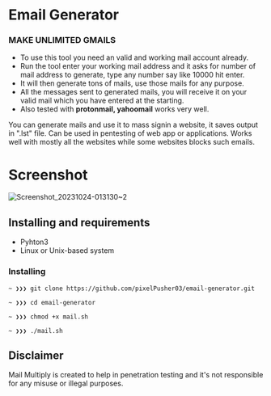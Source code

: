 # Email Generator
 ### MAKE UNLIMITED GMAILS 
  
 - To use this tool you need an valid and working mail account already. </br> 
 - Run the tool enter your working mail address and it asks for number of mail address to generate, type any number say like 10000 hit enter. </br> 
 - It will then generate tons of mails, use those mails for any purpose. </br> 
 - All the messages sent to generated mails, you will receive it on your valid mail which you have entered at the starting. 
 - Also tested with **protonmail, yahoomail** works very well. 
  
 You can generate mails and use it to mass signin a website, it saves output in ".lst" file. Can be used in pentesting of web app or applications. Works well with mostly all the websites while some websites blocks such emails. 
  
 # Screenshot 
![Screenshot_20231024-013130~2](https://github.com/thedeveloper03/mails/assets/123274423/58bf3090-8603-4607-be46-4fda99e23bcf)

  
 ## Installing and requirements 
  
 - Pyhton3 
 - Linux or Unix-based system 
  
 ### Installing 
  
 ``` 
 ~ ❯❯❯ git clone https://github.com/pixelPusher03/email-generator.git 
  
 ~ ❯❯❯ cd email-generator
  
 ~ ❯❯❯ chmod +x mail.sh 
  
 ~ ❯❯❯ ./mail.sh 
 ``` 
  
 ## Disclaimer 
  
 Mail Multiply is created to help in penetration testing and it's not responsible for any misuse or illegal purposes.
 
